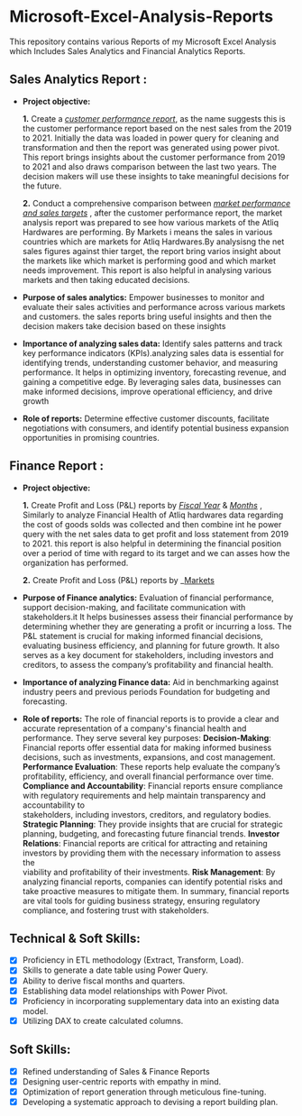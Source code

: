 # Microsoft-Excel-Analysis-Reports
This repository contains various Reports of my Microsoft Excel Analysis which Includes Sales Analytics and Financial Analytics Reports. 
## Sales Analytics Report :


- **Project objective:** 

    **1.** Create a _[customer performance report](https://github.com/IftikharAli1929/Microsoft-Excel-Analysis-Reports/blob/main/Customer%20Performance%20Report.pdf)_,  as the name suggests this is the customer performance report based on the nest sales from the 2019 to 2021. Initially the data was loaded in power query for cleaning and transformation and then the report was generated using power pivot. This report brings insights about the customer performance from 2019 to 2021 and also draws comparison between the last two years. The decision makers will use these insights to take meaningful decisions for the future.

    **2.** Conduct a comprehensive comparison between _[market performance and sales targets](https://github.com/IftikharAli1929/Microsoft-Excel-Analysis-Reports/blob/main/Market%20Performance%20vs%20Target%20Report.pdf)_
, after the customer performance report, the market analysis report was prepared to see how various markets of the Atliq Hardwares are performing. By Markets i means the sales in various countries which are markets for Atliq Hardwares.By analysisng the net sales figures against thier target, the report bring varios insight about the markets like which market is performing good and which market needs improvement. This report is also helpful in analysing various markets and then taking educated decisions.

- **Purpose of sales analytics:** Empower businesses to monitor and evaluate their sales activities and performance across various markets and customers. the sales reports bring useful insights and then the decision makers take decision based on these insights

- **Importance of analyzing sales data:** Identify sales patterns and track key performance indicators (KPIs).analyzing sales data is essential for identifying trends, understanding customer behavior, and measuring performance. It helps in optimizing inventory, forecasting revenue, and gaining a competitive edge. By leveraging sales data, businesses can make informed decisions, improve operational efficiency, and drive growth

- **Role of reports:** Determine effective customer discounts, facilitate negotiations with consumers, and identify potential business expansion opportunities in promising countries.


## Finance Report :

- **Project objective:** 

    **1.** Create Profit and Loss (P&L) reports by _[Fiscal Year](https://github.com/IftikharAli1929/Microsoft-Excel-Analysis-Reports/blob/main/P%26L%20Statement%20by%20Fiscal%20Year.pdf)_ & _[Months](https://github.com/IftikharAli1929/Microsoft-Excel-Analysis-Reports/blob/main/P%26L%20Statement%20by%20Months.pdf)_  , Similarly to analyze Financial Health of Atliq hardwares data regarding the cost of goods solds was collected and then combine int he power query with the net sales data to get profit and loss statement from 2019 to 2021. this report is also helpful in determining the financial position over a period of time with regard to its target and we can asses how the organization has performed.

   **2.** Create Profit and Loss (P&L) reports by _[Markets](https://github.com/IftikharAli1929/Microsoft-Excel-Analysis-Reports/blob/main/P%26L%20Statement%20by%20Markets.pdf) 

- **Purpose of Finance analytics:** Evaluation of financial performance, support decision-making, and facilitate communication with stakeholders.it It helps businesses assess their financial performance by determining whether they are generating a profit or incurring a loss. The P&L statement is crucial for making informed financial decisions, evaluating business efficiency, and planning for future growth. It also serves as a key document for stakeholders, including investors and creditors, to assess the company’s profitability and financial health.

- **Importance of analyzing Finance data:** Aid in benchmarking against industry peers and previous periods Foundation for budgeting and forecasting.

- **Role of reports:** The role of financial reports is to provide a clear and accurate representation of a company's financial health and performance. They serve several key purposes:
    **Decision-Making**: Financial reports offer essential data for making informed business decisions, such as investments, expansions, and cost management.
    **Performance Evaluation**: These reports help evaluate the company’s profitability, efficiency, and overall financial performance over time.
    **Compliance and Accountability**: Financial reports ensure compliance with regulatory requirements and help maintain transparency and accountability to       
    stakeholders, including investors, creditors, and regulatory bodies.
    **Strategic Planning**: They provide insights that are crucial for strategic planning, budgeting, and forecasting future financial trends.
    **Investor Relations**: Financial reports are critical for attracting and retaining investors by providing them with the necessary information to assess the   
    viability and profitability of their investments.
    **Risk Management**: By analyzing financial reports, companies can identify potential risks and take proactive measures to mitigate them.
    In summary, financial reports are vital tools for guiding business strategy, ensuring regulatory compliance, and fostering trust with stakeholders.


## Technical & Soft Skills:
- [x]	Proficiency in ETL methodology (Extract, Transform, Load).
- [x]	Skills to generate a date table using Power Query.
- [x]	Ability to derive fiscal months and quarters.
- [x]	Establishing data model relationships with Power Pivot.
- [x]	Proficiency in incorporating supplementary data into an existing data model.
- [x]	Utilizing DAX to create calculated columns.

## Soft Skills:
- [x]	Refined understanding of Sales & Finance Reports
- [x]	Designing user-centric reports with empathy in mind.
- [x]	Optimization of report generation through meticulous fine-tuning.
- [x]	Developing a systematic approach to devising a report building plan.
